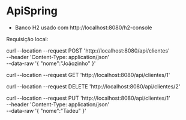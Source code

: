 # ApiSpring

 - Banco H2 usado com http://localhost:8080/h2-console


Requisição local:

curl --location --request POST 'http://localhost:8080/api/clientes' \
--header 'Content-Type: application/json' \
--data-raw '{
    "nome":"Joãozinho"
}'

curl --location --request GET 'http://localhost:8080/api/clientes/1'

curl --location --request DELETE 'http://localhost:8080/api/clientes/2'

curl --location --request PUT 'http://localhost:8080/api/clientes/1' \
--header 'Content-Type: application/json' \
--data-raw '{
    "nome":"Tadeu"
}'
